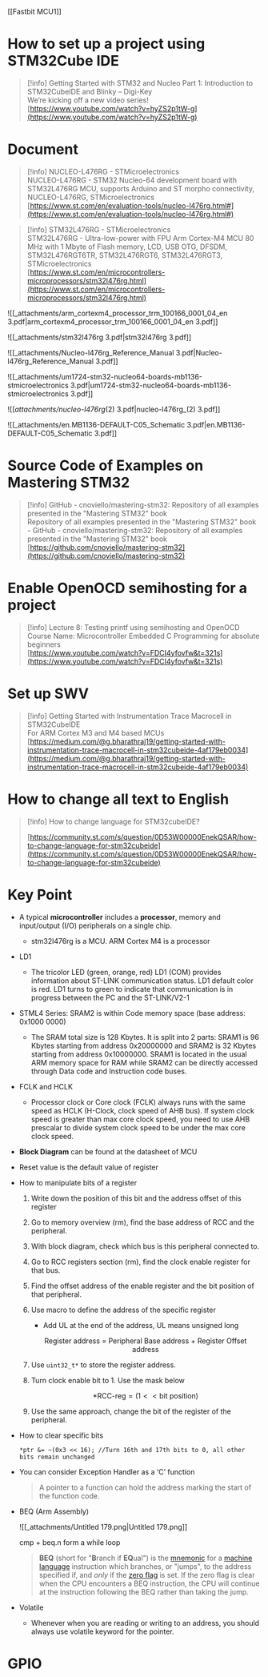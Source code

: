 [[Fastbit MCU1]]

# How to set up a project using STM32Cube IDE

> [!info] Getting Started with STM32 and Nucleo Part 1: Introduction to STM32CubeIDE and Blinky – Digi-Key  
> We’re kicking off a new video series!  
> [https://www.youtube.com/watch?v=hyZS2p1tW-g](https://www.youtube.com/watch?v=hyZS2p1tW-g)  

# Document

> [!info] NUCLEO-L476RG - STMicroelectronics  
> NUCLEO-L476RG - STM32 Nucleo-64 development board with STM32L476RG MCU, supports Arduino and ST morpho connectivity, NUCLEO-L476RG, STMicroelectronics  
> [https://www.st.com/en/evaluation-tools/nucleo-l476rg.html#](https://www.st.com/en/evaluation-tools/nucleo-l476rg.html#)  

> [!info] STM32L476RG - STMicroelectronics  
> STM32L476RG - Ultra-low-power with FPU Arm Cortex-M4 MCU 80 MHz with 1 Mbyte of Flash memory, LCD, USB OTG, DFSDM, STM32L476RGT6TR, STM32L476RGT6, STM32L476RGT3, STMicroelectronics  
> [https://www.st.com/en/microcontrollers-microprocessors/stm32l476rg.html](https://www.st.com/en/microcontrollers-microprocessors/stm32l476rg.html)  

![[_attachments/arm_cortexm4_processor_trm_100166_0001_04_en 3.pdf|arm_cortexm4_processor_trm_100166_0001_04_en 3.pdf]]

![[_attachments/stm32l476rg 3.pdf|stm32l476rg 3.pdf]]

![[_attachments/Nucleo-l476rg_Reference_Manual 3.pdf|Nucleo-l476rg_Reference_Manual 3.pdf]]

![[_attachments/um1724-stm32-nucleo64-boards-mb1136-stmicroelectronics 3.pdf|um1724-stm32-nucleo64-boards-mb1136-stmicroelectronics 3.pdf]]

![[_attachments/nucleo-l476rg_(2) 3.pdf|nucleo-l476rg_(2) 3.pdf]]

![[_attachments/en.MB1136-DEFAULT-C05_Schematic 3.pdf|en.MB1136-DEFAULT-C05_Schematic 3.pdf]]

  

  

# Source Code of Examples on Mastering STM32

> [!info] GitHub - cnoviello/mastering-stm32: Repository of all examples presented in the "Mastering STM32" book  
> Repository of all examples presented in the "Mastering STM32" book - GitHub - cnoviello/mastering-stm32: Repository of all examples presented in the "Mastering STM32" book  
> [https://github.com/cnoviello/mastering-stm32](https://github.com/cnoviello/mastering-stm32)  

# Enable OpenOCD semihosting for a project

> [!info] Lecture 8: Testing printf using semihosting and OpenOCD  
> Course Name: Microcontroller Embedded C Programming for absolute beginners  
> [https://www.youtube.com/watch?v=FDCI4yfovfw&t=321s](https://www.youtube.com/watch?v=FDCI4yfovfw&t=321s)  

# Set up SWV

> [!info] Getting Started with Instrumentation Trace Macrocell in STM32CubeIDE  
> For ARM Cortex M3 and M4 based MCUs  
> [https://medium.com/@g.bharathraj19/getting-started-with-instrumentation-trace-macrocell-in-stm32cubeide-4af179eb0034](https://medium.com/@g.bharathraj19/getting-started-with-instrumentation-trace-macrocell-in-stm32cubeide-4af179eb0034)  

# How to change all text to English

> [!info] How to change language for STM32cubeIDE?  
>  
> [https://community.st.com/s/question/0D53W00000EnekQSAR/how-to-change-language-for-stm32cubeide](https://community.st.com/s/question/0D53W00000EnekQSAR/how-to-change-language-for-stm32cubeide)  

# Key Point

- A typical **microcontroller** includes a **processor**, memory and input/output (I/O) peripherals on a single chip.
    - stm32l476rg is a MCU. ARM Cortex M4 is a processor
- LD1
    - The tricolor LED (green, orange, red) LD1 (COM) provides information about ST-LINK communication status. LD1 default color is red. LD1 turns to green to indicate that communication is in progress between the PC and the ST-LINK/V2-1
- STML4 Series: SRAM2 is within Code memory space (base address: 0x1000 0000)
    - The SRAM total size is 128 Kbytes. It is split into 2 parts: SRAM1 is 96 Kbytes starting from address 0x20000000 and SRAM2 is 32 Kbytes starting from address 0x10000000. SRAM1 is located in the usual ARM memory space for RAM while SRAM2 can be directly accessed through Data code and Instruction code buses.
- FCLK and HCLK
    - Processor clock or Core clock (FCLK) always runs with the same speed as HCLK (H-Clock, clock speed of AHB bus). If system clock speed is greater than max core clock speed, you need to use AHB prescalar to divide system clock speed to be under the max core clock speed.
- **Block Diagram** can be found at the datasheet of MCU
- Reset value is the default value of register
- How to manipulate bits of a register
    1. Write down the position of this bit and the address offset of this register
    2. Go to memory overview (rm), find the base address of RCC and the peripheral.
    3. With block diagram, check which bus is this peripheral connected to.
    4. Go to RCC registers section (rm), find the clock enable register for that bus.
    5. Find the offset address of the enable register and the bit position of that peripheral.
    6. Use macro to define the address of the specific register
        
        - Add UL at the end of the address, UL means unsigned long
        
        $$\text{Register address = Peripheral Base address + Register Offset address}$$
        
    7. Use `uint32_t*` to store the register address.
    8. Turn clock enable bit to 1. Use the mask below
        
        $$\text{*RCC-reg}=(1<<\text{bit position})$$
        
    9. Use the same approach, change the bit of the register of the peripheral.
- How to clear specific bits
    
    ```Plain
    *ptr &= ~(0x3 << 16); //Turn 16th and 17th bits to 0, all other bits remain unchanged
    ```
    
- You can consider Exception Handler as a ‘C’ function
    
    > A pointer to a function can hold the address marking the start of the function code.
    
- BEQ (Arm Assembly)
    
    ![[_attachments/Untitled 179.png|Untitled 179.png]]
    
    cmp + beq.n form a while loop
    
    > **BEQ** (short for "**B**ranch if **EQ**ual") is the [mnemonic](https://www.c64-wiki.com/wiki/Mnemonic) for a [machine language](https://www.c64-wiki.com/wiki/Machine_language) instruction which branches, or "jumps", to the address specified if, and _only_ if the [zero flag](https://www.c64-wiki.com/wiki/Zero_flag) is set. If the zero flag is clear when the CPU encounters a BEQ instruction, the CPU will continue at the instruction following the BEQ rather than taking the jump.
    
- Volatile
    - Whenever when you are reading or writing to an address, you should always use volatile keyword for the pointer.

# GPIO